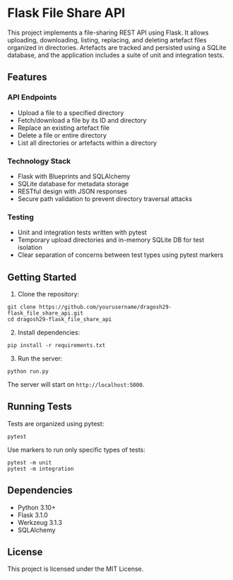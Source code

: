# Flask File Share API

This project implements a file-sharing REST API using Flask. It allows uploading, downloading, listing, replacing, and deleting artefact files organized in directories. Artefacts are tracked and persisted using a SQLite database, and the application includes a suite of unit and integration tests.

## Features

### API Endpoints
- Upload a file to a specified directory
- Fetch/download a file by its ID and directory
- Replace an existing artefact file
- Delete a file or entire directory
- List all directories or artefacts within a directory

### Technology Stack
- Flask with Blueprints and SQLAlchemy
- SQLite database for metadata storage
- RESTful design with JSON responses
- Secure path validation to prevent directory traversal attacks

### Testing
- Unit and integration tests written with pytest
- Temporary upload directories and in-memory SQLite DB for test isolation
- Clear separation of concerns between test types using pytest markers

## Getting Started

1. Clone the repository:
```
git clone https://github.com/yourusername/dragosh29-flask_file_share_api.git
cd dragosh29-flask_file_share_api
```

2. Install dependencies:
```
pip install -r requirements.txt
```

3. Run the server:
```
python run.py
```

The server will start on `http://localhost:5000`.

## Running Tests

Tests are organized using pytest:

```
pytest
```

Use markers to run only specific types of tests:
```
pytest -m unit
pytest -m integration
```

## Dependencies

- Python 3.10+
- Flask 3.1.0
- Werkzeug 3.1.3
- SQLAlchemy

## License

This project is licensed under the MIT License.

